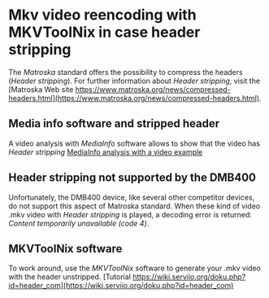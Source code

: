 # Mkv video reencoding with MKVToolNix in case header stripping

The *Matroska* standard offers the possibility to compress the headers (*Header stripping*).
For further information about *Header stripping*, visit the [Matroska Web site https://www.matroska.org/news/compressed-headers.html](https://www.matroska.org/news/compressed-headers.html).

## Media info software and stripped header
A video analysis with *MediaInfo* software allows to show that the video has *Header stripping* [MediaInfo analysis with a video example](https://github.com/innes-labs/archives/blob/main/downloads/tools/Media_info-video_example_with_stripping.jpg)

## Header stripping not supported by the DMB400
Unfortunately, the DMB400 device, like several other competitor devices, do not support this aspect of Matroska standard. When these kind of video .mkv video with *Header stripping* is played, a decoding error is returned: *Content temporarily unavailable (code 4)*.

## MKVToolNix software
To work around, use the *MKVToolNix* software to generate your .mkv video with the header unstripped.
[Tutorial https://wiki.serviio.org/doku.php?id=header_com](https://wiki.serviio.org/doku.php?id=header_com)

